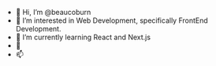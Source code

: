 - 👋 Hi, I’m @beaucoburn
- 👀 I’m interested in Web Development, specifically FrontEnd Development.
- 🌱 I’m currently learning React and Next.js
- 💞️ 
- 📫 

<!---
beaucoburn/beaucoburn is a ✨ special ✨ repository because its `README.md` (this file) appears on your GitHub profile.
You can click the Preview link to take a look at your changes.
--->
